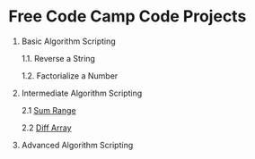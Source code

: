 # Free Code Camp Code Projects

1. Basic Algorithm Scripting

	1.1. Reverse a String
	
	1.2. Factorialize a Number
	
2. Intermediate Algorithm Scripting
	
	2.1  <a href="Free-Code-Camp-Code-Projects/Intermediate/01_sum_range.js">Sum Range</a>
	
	2.2 <a href="Free-Code-Camp-Code-Projects/Intermediate/02_diff_array.js">Diff Array</a>

3. Advanced Algorithm Scripting
